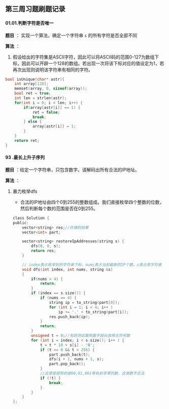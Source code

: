 ## 第三周习题刷题记录

#### 01.01.判断字符是否唯一

**题目** ： 实现一个算法，确定一个字符串 `s` 的所有字符是否全部不同

**算法** ：

1. 假设给出的字符集是ASCII字符，因此可以将ASCII码的范围0-127为数组下标，因此可以开辟一个128的数组。若出现一次将该下标对应的值设定为1，若再次出现则说明该字符串有相同的字符。

~~~c
bool isUnique(char* astr){
    int array[128];
    memset(array, 0, sizeof(array));
    bool ret = true;
    int len = strlen(astr);
    for(int i = 0; i < len; i++) {
        if(array[astr[i]] == 1) {
            ret = false;
            break;
        } else {
            array[astr[i]] = 1;
        }
    }
    return ret;
}
~~~

#### 93 .最长上升子序列

**题目** ：给定一个字符串，只包含数字。请解码出所有合法的IP地址。

**算法** ：

1. 暴力枚举dfs
   
   - 合法的IP地址由四个0到255的整数组成。我们直接枚举四个整数的位数，然后判断每个数的范围是否在0到255。
   
   ~~~c
   class Solution {
   public:
       vector<string> res;//存储的结果
       vector<int> part;  
   
       vector<string> restoreIpAddresses(string s) {
           dfs(0, 0, s);
           return res;
       }
   
       // index表示枚举到的字符串下标，nums表示当前截断的IP个数，s表示原字符串
       void dfs(int index, int nums, string &s)
       {
           if(nums > 4) {
               return;
           }
           if (index == s.size()) {
               if (nums == 4) {
                   string ip = to_string(part[0]);
                   for (int i = 1; i < 4; i++ )
                       ip += '.' + to_string(part[i]);
                   res.push_back(ip);
               }
               return;
           }
           unsigned t = 0;//有的测试案例数字超长故用无符号数
           for (int i = index; i < s.size(); i++ ) {
               t = t * 10 + s[i] - '0';
               if (t >= 0 && t < 256) {
                   part.push_back(t);
                   dfs(i + 1, nums + 1, s);
                   part.pop_back();
               }
               //这里是排除的是00,01,001等有前导零的数，这类数不合法
               if (!t) {
                   break;
               }
           }
       }
   };
   ~~~
   
   

